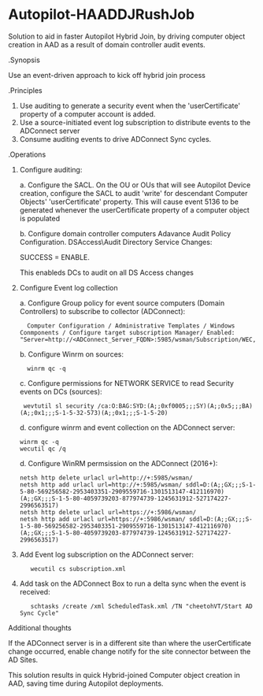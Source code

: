# Autopilot-HAADDJRushJob
Solution to aid in faster Autopilot Hybrid Join, by driving computer object creation in AAD as a result of domain controller audit events.

.Synopsis

Use an event-driven approach to kick off hybrid join process

.Principles

1. Use auditing to generate a security event when the 'userCertificate' property of a computer account is added.
2. Use a source-initiated event log subscription to distribute events to the ADConnect server
3. Consume auditing events to drive ADConnect Sync cycles.

.Operations

1. Configure auditing:

   a. Configure the SACL.  On the OU or OUs that will see Autopilot Device creation, configure the SACL to audit 'write' for descendant Computer Objects' 'userCertificate' property.  This will cause event 5136 to be generated whenever the userCertificate property of a computer object is populated
   
   b. Configure domain controller computers Adavance Audit Policy Configuration.  DSAccess\Audit Directory Service Changes:

      SUCCESS = ENABLE.

      This enableds DCs to audit on all DS Access changes
   
3. Configure Event log collection

   a. Configure Group policy for event source computers (Domain Controllers) to subscribe to collector (ADConnect):
   
         Computer Configuration / Administrative Templates / Windows Conmponents / Configure target subscription Manager/ Enabled: "Server=http://<ADConnect_Server_FQDN>:5985/wsman/Subscription/WEC,Refresh=10"
   
   b. Configure Winrm on sources:

         winrm qc -q
   
   c. Configure permissions for NETWORK SERVICE to read Security events on DCs (sources):

        wevtutil sl security /ca:O:BAG:SYD:(A;;0xf0005;;;SY)(A;;0x5;;;BA)(A;;0x1;;;S-1-5-32-573)(A;;0x1;;;S-1-5-20)
   
   d. configure winrm and event collection on the ADConnect server:
      
       winrm qc -q
       wecutil qc /q
   
   d. Configure WinRM permsission on the ADConnect (2016+):
   
       netsh http delete urlacl url=http://+:5985/wsman/
       netsh http add urlacl url=http://+:5985/wsman/ sddl=D:(A;;GX;;;S-1-5-80-569256582-2953403351-2909559716-1301513147-412116970)(A;;GX;;;S-1-5-80-4059739203-877974739-1245631912-527174227-2996563517)
       netsh http delete urlacl url=https://+:5986/wsman/
       netsh http add urlacl url=https://+:5986/wsman/ sddl=D:(A;;GX;;;S-1-5-80-569256582-2953403351-2909559716-1301513147-412116970)(A;;GX;;;S-1-5-80-4059739203-877974739-1245631912-527174227-2996563517)
   
4. Add Event log subscription on the ADConnect server:

          wecutil cs subscription.xml

5. Add task on the ADConnect Box to run a delta sync when the event is received:
   
          schtasks /create /xml ScheduledTask.xml /TN "cheetohVT/Start AD Sync Cycle"


Additional thoughts

If the ADConnect server is in a different site than where the userCertificate change occurred, enable change notify for the site connector between the AD Sites.

This solution results in quick Hybrid-joined Computer object creation in AAD, saving time during Autopilot deployments.



